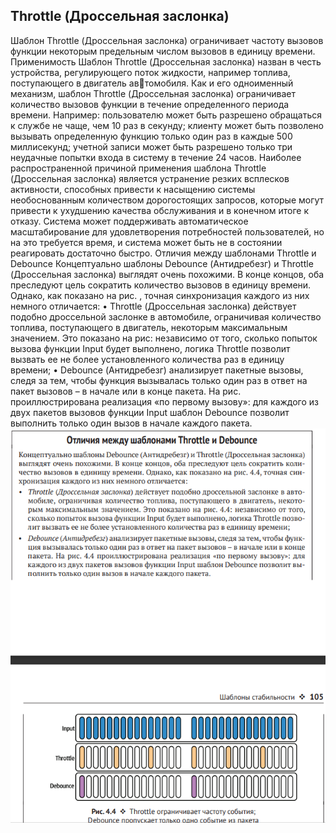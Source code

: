 ## Throttle (Дроссельная заслонка)
Шаблон Throttle (Дроссельная заслонка) ограничивает частоту вызовов функции некоторым предельным числом вызовов в единицу времени.
Применимость
Шаблон Throttle (Дроссельная заслонка) назван в честь устройства, регулирующего поток жидкости, например топлива, поступающего в двигатель автомобиля. Как и его одноименный механизм, шаблон Throttle (Дроссельная
заслонка) ограничивает количество вызовов функции в течение определенного периода времени. Например:
 пользователю может быть разрешено обращаться к  службе не чаще,
чем 10 раз в секунду;
 клиенту может быть позволено вызывать определенную функцию
только один раз в каждые 500 миллисекунд;
 учетной записи может быть разрешено только три неудачные попытки
входа в систему в течение 24 часов.
Наиболее распространенной причиной применения шаблона Throttle
(Дроссельная заслонка) является устранение резких всплесков активности,
способных привести к насыщению системы необоснованным количеством
дорогостоящих запросов, которые могут привести к  ухудшению качества
обслуживания и  в  конечном итоге к  отказу. Система может поддерживать
автоматическое масштабирование для удовлетворения потребностей пользователей, но на это требуется время, и система может быть не в состоянии
реагировать достаточно быстро.
Отличия между шаблонами Throttle и Debounce
Концептуально шаблоны Debounce (Антидребезг) и Throttle (Дроссельная заслонка)
выглядят очень похожими. В конце концов, оба преследуют цель сократить количество вызовов в единицу времени. Однако, как показано на рис. , точная синхронизация каждого из них немного отличается:
• Throttle (Дроссельная заслонка) действует подобно дроссельной заслонке в автомобиле, ограничивая количество топлива, поступающего в  двигатель, некоторым максимальным значением. Это показано на рис: независимо от того,
сколько попыток вызова функции Input будет выполнено, логика Throttle позволит вызвать ее не более установленного количества раз в единицу времени;
• Debounce (Антидребезг) анализирует пакетные вызовы, следя за тем, чтобы функция вызывалась только один раз в ответ на пакет вызовов – в начале или в конце
пакета. На рис.  проиллюстрирована реализация «по первому вызову»: для
каждого из двух пакетов вызовов функции Input шаблон Debounce позволит выполнить только один вызов в начале каждого пакета.
![img.png](img.png)